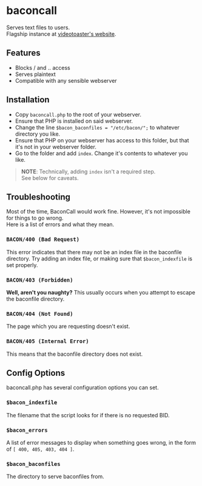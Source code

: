 # baconcall
Serves text files to users.<br>
Flagship instance at [videotoaster's website](https://videotoaster.warsawpakt.xyz/baconcall.php).<br>
## Features
- Blocks / and .. access
- Serves plaintext
- Compatible with any sensible webserver
## Installation
- Copy `baconcall.php` to the root of your webserver.
- Ensure that PHP is installed on said webserver.
- Change the line `$bacon_baconfiles = "/etc/bacon/";` to whatever directory you like.
- Ensure that PHP on your webserver has access to this folder, but that it's not in your webserver folder.
- Go to the folder and add `index`. Change it's contents to whatever you like.

> **NOTE**: Technically, adding `index` isn't a required step.<br>
> See below for caveats.

## Troubleshooting
Most of the time, BaconCall would work fine. However, it's not impossible for things to go wrong.<br>
Here is a list of errors and what they mean.
### `BACON/400 (Bad Request)`
This error indicates that there may not be an index file in the baconfile directory. Try adding an index file, or making sure that `$bacon_indexfile` is set properly.
### `BACON/403 (Forbidden)`
**Well, aren't you naughty?** This usually occurs when you attempt to escape the baconfile directory.
### `BACON/404 (Not Found)`
The page which you are requesting doesn't exist.
### `BACON/405 (Internal Error)`
This means that the baconfile directory does not exist.

## Config Options
baconcall.php has several configuration options you can set.
### `$bacon_indexfile`
The filename that the script looks for if there is no requested BID.
### `$bacon_errors`
A list of error messages to display when something goes wrong, in the form of `[ 400, 405, 403, 404 ]`.
### `$bacon_baconfiles`
The directory to serve baconfiles from.
